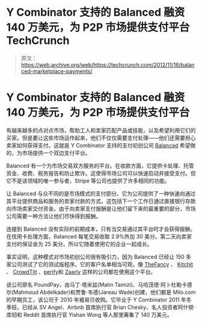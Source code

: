 # Y Combinator 支持的 Balanced 融资 140 万美元，为 P2P 市场提供支付平台 TechCrunch

> 原文：<https://web.archive.org/web/https://techcrunch.com/2012/11/16/balanced-marketplace-payments/>

# Y Combinator 支持的 Balanced 融资 140 万美元，为 P2P 市场提供支付平台

有越来越多的点对点市场，帮助工人和卖家匹配产品或技能，以及希望利用它们的买家。但是要让这些市场运作起来，他们不仅仅需要支付处理——他们还需要担心卖家如何获得支付。这就是 Y Combinator 支持的支付初创公司 [Balanced](https://web.archive.org/web/20221205201603/https://www.balancedpayments.com/) 希望做的，为市场提供一个双边支付平台。

Balanced 有一个为市场交易双方服务的平台。在收款方面，它提供卡处理、托管资金、收费、税务报告和防止欺诈。这使得市场公司可以快速启动并接受支付。但它不是该领域的唯一参与者，Stripe 等公司也提供了许多相同的功能。

让 Balanced 与众不同的是市场模式的支付部分。它为公司提供了一种快速向通过其平台提供商品和服务的卖家付款的方式。这包括下一个工作日通过直接银行存款向市场卖家交付资金。由于向卖家支付报酬是让他们留下来的最重要的部分，市场公司需要一种方法让他们尽快得到报酬。

连接到 Balanced 没有实际的前期成本，只有当交易通过其平台时才会获得报酬。在信用卡处理方面，Balanced 每笔交易收取 2.9%外加 30 美分。第二天向卖家支付的保证金为 25 美分。所以它随着使用它的企业一起成长。

事实证明，这种模式对市场初创公司很有吸引力，因为 Balanced 已经让 150 多家公司测试了它的测试版程序。它的客户名单相当可观，像 [TheFancy](https://web.archive.org/web/20221205201603/http://thefancy.com/) 、 [Kitchit](https://web.archive.org/web/20221205201603/http://kitchit.com/) 、 [CrowdTilt](https://web.archive.org/web/20221205201603/http://crowdtilt.com/) 、[perify](https://web.archive.org/web/20221205201603/http://copious.com/)和 [Zaarly](https://web.archive.org/web/20221205201603/http://zaarly.com/) 这样的公司都在使用这个平台。

该公司原名 PoundPay，由马丁·塔米兹(Matin Tamizi)、马哈茂德·阿卜杜勒卡德尔(Mahmoud Abdelkader)和贾鲁·韦德(Jareau Wade)创建，他们都是 Milo.com 的早期员工，该公司于 2010 年被易贝收购。它毕业于 Y Combinator 2011 年冬季班，已经从 SV Angel、Airbnb 首席执行官 Brian Chesky、名人投资者阿什顿·库彻和 Reddit 首席执行官 Yishan Wong 等人那里筹集了 140 万美元。